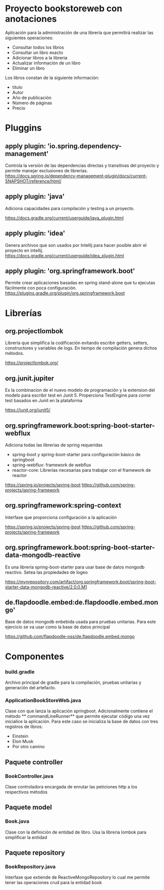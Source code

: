 # Proyecto bookstoreweb con anotaciones

  Aplicación  para la administración de una librería que permitirá realizar las siguientes operaciones:
  - Consultar todos los libros
  - Consultar un libro exacto
  - Adicionar libros a la libreria
  - Actualizar información de un libro
  - Eliminar un libro
  
  Los libros constan de la siguiente información:
  - titulo
  - Autor
  - Año de publicación
  - Número de páginas
  - Precio
  
 # Pluggins
  
  ## apply plugin: 'io.spring.dependency-management'
  Controla la versión de las dependencias directas y transitivas del proyecto y permite manejar exclusiones de 
  librerías.
  https://docs.spring.io/dependency-management-plugin/docs/current-SNAPSHOT/reference/html/
  

  ## apply plugin: 'java'
  Adiciona capacidades para compilación y testing a un proyecto.
  
  https://docs.gradle.org/current/userguide/java_plugin.html
  

  ## apply plugin: 'idea'
  Genera archivos que son usados por Intellij para hacer posible abrir el proyecto en intellij.
  https://docs.gradle.org/current/userguide/idea_plugin.html
  
  ## apply plugin: 'org.springframework.boot'
  Permite crear aplicaciones basadas en spring stand-alone que tu ejecutas fácilmente con poca configuración.
  https://plugins.gradle.org/plugin/org.springframework.boot

# Librerías

## org.projectlombok
Librería que simplifica la codificación evitando escribir getters, setters, constructores y variables de logs. En tiempo de compilación genera dichos métodos.

https://projectlombok.org/

## org.junit.jupiter
Es la combinacion de el nuevo modelo de programación y la extension del modelo para escribir test en Junit 5. Properciona TestEngine para correr test basados en Junit en la plataforma

https://junit.org/junit5/

## org.springframework.boot:spring-boot-starter-webflux
Adiciona todas las librerias de spring requeridas
* spring-boot y spring-boot-starter para configuración básico de springboot
* spring-webflux:  framework de webflux
* reactor-core: Librerías necesarias para trabajar con el framework de reactor

https://spring.io/projects/spring-boot
https://github.com/spring-projects/spring-framework

## org.springframework:spring-context
Interfase que proporciona configuración a la aplicación

https://spring.io/projects/spring-boot
https://github.com/spring-projects/spring-framework

## org.springframework.boot:spring-boot-starter-data-mongodb-reactive
Es una librería spring-boot-starter para usar base de datos mongodb reactivo. Setea las propiedades de logeo

https://mvnrepository.com/artifact/org.springframework.boot/spring-boot-starter-data-mongodb-reactive/2.0.0.M1

## de.flapdoodle.embed:de.flapdoodle.embed.mongo'
Base de datos mongodb enbebida usada para pruebas unitarias. Para este ejercicio se va  usar como la base de datos principal

https://github.com/flapdoodle-oss/de.flapdoodle.embed.mongo

# Componentes

### build.gradle
Archivo principal de gradle para la compilación, pruebas unitarias y generación del artefacto.

### ApplicationBookStoreWeb.java
Clase con que lanza la aplicación springboot. Adicionalmente contiene el método ** commandLineRunner** que permite ejecutar código una vez inicialice la aplicación. Para este caso se inicializa la base de datos con tres registros de libros:
* Einstein
* Elon Musk
* Por otro camino

## Paquete controller

### BookController.java
Clase controladora encargada de enrutar las peticiones http a los respectivos métodos

## Paquete model

### Book.java
Clase con la definición de entidad de libro. Usa la libreria lombok para simplificar la entidad

## Paquete repository

### BookRepository.java
Interfase que extiende de ReactiveMongoRepository lo cual me permite tener las operaciones crud para la entidad book

